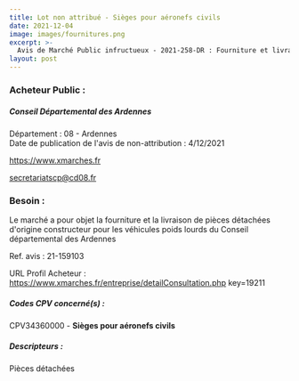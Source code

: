 ```yaml
---
title: Lot non attribué - Sièges pour aéronefs civils
date: 2021-12-04
image: images/fournitures.png
excerpt: >-
  Avis de Marché Public infructueux - 2021-258-DR : Fourniture et livraison de pièces détachées d'origine constructeur pour les véhicules Poids Lourds (PTAC supérieur à 3.5 tonnes) du Conseil départemental des Ardennes-.
layout: post
---
```


### Acheteur Public :
##### Conseil Départemental des Ardennes
Département : 08 - Ardennes<br/>
Date de publication de l'avis de non-attribution : 4/12/2021


https://www.xmarches.fr

secretariatscp@cd08.fr


### Besoin :

Le marché a pour objet la fourniture et la livraison de pièces détachées d'origine constructeur pour les véhicules poids lourds du Conseil départemental des Ardennes

Ref. avis : 21-159103

URL Profil Acheteur : https://www.xmarches.fr/entreprise/detailConsultation.php key=19211

##### Codes CPV concerné(s) :
CPV34360000 - **Sièges pour aéronefs civils** <br/>

##### Descripteurs :
Pièces détachées <br/>
